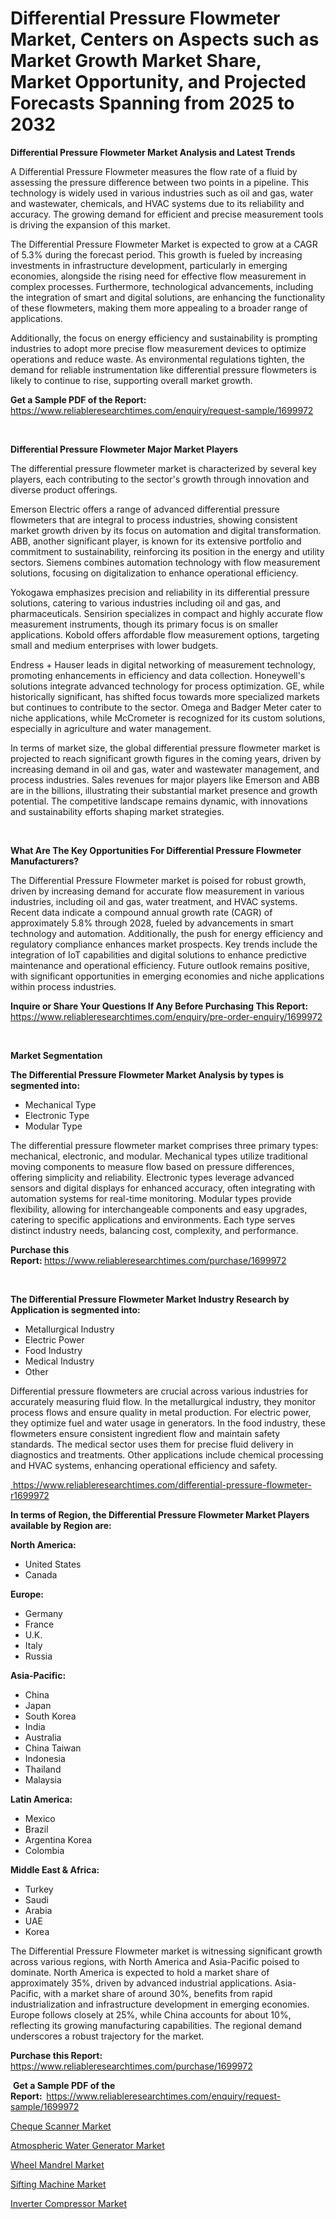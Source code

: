 <p><h1>Differential Pressure Flowmeter Market, Centers on Aspects such as Market Growth Market Share, Market Opportunity, and Projected Forecasts Spanning from 2025 to 2032</h1></p><p><strong>Differential Pressure Flowmeter Market Analysis and Latest Trends</strong></p>
<p><p>A Differential Pressure Flowmeter measures the flow rate of a fluid by assessing the pressure difference between two points in a pipeline. This technology is widely used in various industries such as oil and gas, water and wastewater, chemicals, and HVAC systems due to its reliability and accuracy. The growing demand for efficient and precise measurement tools is driving the expansion of this market.</p><p>The Differential Pressure Flowmeter Market is expected to grow at a CAGR of 5.3% during the forecast period. This growth is fueled by increasing investments in infrastructure development, particularly in emerging economies, alongside the rising need for effective flow measurement in complex processes. Furthermore, technological advancements, including the integration of smart and digital solutions, are enhancing the functionality of these flowmeters, making them more appealing to a broader range of applications.</p><p>Additionally, the focus on energy efficiency and sustainability is prompting industries to adopt more precise flow measurement devices to optimize operations and reduce waste. As environmental regulations tighten, the demand for reliable instrumentation like differential pressure flowmeters is likely to continue to rise, supporting overall market growth.</p></p>
<p><strong>Get a Sample PDF of the Report:&nbsp;</strong> <a href="https://www.reliableresearchtimes.com/enquiry/request-sample/1699972?utm_campaign=3070&utm_medium=2&utm_source=Github&utm_content=ia&utm_term=27032025&utm_id=differential-pressure-flowmeter">https://www.reliableresearchtimes.com/enquiry/request-sample/1699972</a></p>
<p>&nbsp;</p>
<p><strong>Differential Pressure Flowmeter Major Market Players</strong></p>
<p><p>The differential pressure flowmeter market is characterized by several key players, each contributing to the sector's growth through innovation and diverse product offerings.</p><p>Emerson Electric offers a range of advanced differential pressure flowmeters that are integral to process industries, showing consistent market growth driven by its focus on automation and digital transformation. ABB, another significant player, is known for its extensive portfolio and commitment to sustainability, reinforcing its position in the energy and utility sectors. Siemens combines automation technology with flow measurement solutions, focusing on digitalization to enhance operational efficiency.</p><p>Yokogawa emphasizes precision and reliability in its differential pressure solutions, catering to various industries including oil and gas, and pharmaceuticals. Sensirion specializes in compact and highly accurate flow measurement instruments, though its primary focus is on smaller applications. Kobold offers affordable flow measurement options, targeting small and medium enterprises with lower budgets.</p><p>Endress + Hauser leads in digital networking of measurement technology, promoting enhancements in efficiency and data collection. Honeywell's solutions integrate advanced technology for process optimization. GE, while historically significant, has shifted focus towards more specialized markets but continues to contribute to the sector. Omega and Badger Meter cater to niche applications, while McCrometer is recognized for its custom solutions, especially in agriculture and water management.</p><p>In terms of market size, the global differential pressure flowmeter market is projected to reach significant growth figures in the coming years, driven by increasing demand in oil and gas, water and wastewater management, and process industries. Sales revenues for major players like Emerson and ABB are in the billions, illustrating their substantial market presence and growth potential. The competitive landscape remains dynamic, with innovations and sustainability efforts shaping market strategies.</p></p>
<p>&nbsp;</p>
<p><strong>What Are The Key Opportunities For Differential Pressure Flowmeter Manufacturers?</strong></p>
<p><p>The Differential Pressure Flowmeter market is poised for robust growth, driven by increasing demand for accurate flow measurement in various industries, including oil and gas, water treatment, and HVAC systems. Recent data indicate a compound annual growth rate (CAGR) of approximately 5.8% through 2028, fueled by advancements in smart technology and automation. Additionally, the push for energy efficiency and regulatory compliance enhances market prospects. Key trends include the integration of IoT capabilities and digital solutions to enhance predictive maintenance and operational efficiency. Future outlook remains positive, with significant opportunities in emerging economies and niche applications within process industries.</p></p>
<p><strong>Inquire or Share Your Questions If Any Before Purchasing This Report:</strong> <a href="https://www.reliableresearchtimes.com/enquiry/pre-order-enquiry/1699972?utm_campaign=3070&utm_medium=2&utm_source=Github&utm_content=ia&utm_term=27032025&utm_id=differential-pressure-flowmeter">https://www.reliableresearchtimes.com/enquiry/pre-order-enquiry/1699972</a></p>
<p>&nbsp;</p>
<p><strong>Market Segmentation</strong></p>
<p><strong>The Differential Pressure Flowmeter Market Analysis by types is segmented into:</strong></p>
<p><ul><li>Mechanical Type</li><li>Electronic Type</li><li>Modular Type</li></ul></p>
<p><p>The differential pressure flowmeter market comprises three primary types: mechanical, electronic, and modular. Mechanical types utilize traditional moving components to measure flow based on pressure differences, offering simplicity and reliability. Electronic types leverage advanced sensors and digital displays for enhanced accuracy, often integrating with automation systems for real-time monitoring. Modular types provide flexibility, allowing for interchangeable components and easy upgrades, catering to specific applications and environments. Each type serves distinct industry needs, balancing cost, complexity, and performance.</p></p>
<p><strong>Purchase this Report:&nbsp;</strong><a href="https://www.reliableresearchtimes.com/purchase/1699972?utm_campaign=3070&utm_medium=2&utm_source=Github&utm_content=ia&utm_term=27032025&utm_id=differential-pressure-flowmeter">https://www.reliableresearchtimes.com/purchase/1699972</a></p>
<p>&nbsp;</p>
<p><strong>The Differential Pressure Flowmeter Market Industry Research by Application is segmented into:</strong></p>
<p><ul><li>Metallurgical Industry</li><li>Electric Power</li><li>Food Industry</li><li>Medical Industry</li><li>Other</li></ul></p>
<p><p>Differential pressure flowmeters are crucial across various industries for accurately measuring fluid flow. In the metallurgical industry, they monitor process flows and ensure quality in metal production. For electric power, they optimize fuel and water usage in generators. In the food industry, these flowmeters ensure consistent ingredient flow and maintain safety standards. The medical sector uses them for precise fluid delivery in diagnostics and treatments. Other applications include chemical processing and HVAC systems, enhancing operational efficiency and safety.</p></p>
<p><a href="https://www.reliableresearchtimes.com/differential-pressure-flowmeter-r1699972?utm_campaign=3070&utm_medium=2&utm_source=Github&utm_content=ia&utm_term=27032025&utm_id=differential-pressure-flowmeter">&nbsp;https://www.reliableresearchtimes.com/differential-pressure-flowmeter-r1699972</a></p>
<p><strong>In terms of Region, the Differential Pressure Flowmeter Market Players available by Region are:</strong></p>
<p>
    <p> <strong> North America: </strong>
        <ul>
            <li>United States</li>
            <li>Canada</li>
        </ul>
        </p> 
    <p> <strong> Europe: </strong>
        <ul>
            <li>Germany</li>
            <li>France</li>
            <li>U.K.</li>
            <li>Italy</li>
            <li>Russia</li>
        </ul>
        </p> 
    <p> <strong> Asia-Pacific: </strong>
        <ul>
            <li>China</li>
            <li>Japan</li>
            <li>South Korea</li>
            <li>India</li>
            <li>Australia</li>
            <li>China Taiwan</li>
            <li>Indonesia</li>
            <li>Thailand</li>
            <li>Malaysia</li>
        </ul>
        </p> 
    <p> <strong> Latin America: </strong>
        <ul>
            <li>Mexico</li>
            <li>Brazil</li>
            <li>Argentina Korea</li>
            <li>Colombia</li>
        </ul>
        </p> 
    <p> <strong> Middle East & Africa: </strong>
        <ul>
            <li>Turkey</li>
            <li>Saudi</li>
            <li>Arabia</li>
            <li>UAE</li>
            <li>Korea</li>
        </ul>
    </p>
    </p>
<p><p>The Differential Pressure Flowmeter market is witnessing significant growth across various regions, with North America and Asia-Pacific poised to dominate. North America is expected to hold a market share of approximately 35%, driven by advanced industrial applications. Asia-Pacific, with a market share of around 30%, benefits from rapid industrialization and infrastructure development in emerging economies. Europe follows closely at 25%, while China accounts for about 10%, reflecting its growing manufacturing capabilities. The regional demand underscores a robust trajectory for the market.</p></p>
<p><strong>Purchase this Report: </strong><a href="https://www.reliableresearchtimes.com/purchase/1699972?utm_campaign=3070&utm_medium=2&utm_source=Github&utm_content=ia&utm_term=27032025&utm_id=differential-pressure-flowmeter">https://www.reliableresearchtimes.com/purchase/1699972</a></p>
<p>&nbsp;<strong>Get a Sample PDF of the Report:&nbsp;&nbsp;</strong><a href="https://www.reliableresearchtimes.com/enquiry/request-sample/1699972?utm_campaign=3070&utm_medium=2&utm_source=Github&utm_content=ia&utm_term=27032025&utm_id=differential-pressure-flowmeter">https://www.reliableresearchtimes.com/enquiry/request-sample/1699972</a></p>
<p><strong></strong></p>
<p><p><a href="https://www.linkedin.com/pulse/cheque-scanner-market-research-report-industry-growth-projected-jts0e?utm_campaign=3070&utm_medium=2&utm_source=Github&utm_content=ia&utm_term=27032025&utm_id=differential-pressure-flowmeter">Cheque Scanner Market</a></p><p><a href="https://www.linkedin.com/pulse/atmospheric-water-generator-market-analysis-report-predicts-odqje?utm_campaign=3070&utm_medium=2&utm_source=Github&utm_content=ia&utm_term=27032025&utm_id=differential-pressure-flowmeter">Atmospheric Water Generator Market</a></p><p><a href="https://www.linkedin.com/pulse/revenue-market-growth-insights-wheel-mandrel-projected-67-cagr-dsbhe?utm_campaign=3070&utm_medium=2&utm_source=Github&utm_content=ia&utm_term=27032025&utm_id=differential-pressure-flowmeter">Wheel Mandrel Market</a></p><p><a href="https://www.linkedin.com/pulse/sifting-machine-market-report-2025-2032-challenges-sales-11dde?utm_campaign=3070&utm_medium=2&utm_source=Github&utm_content=ia&utm_term=27032025&utm_id=differential-pressure-flowmeter">Sifting Machine Market</a></p><p><a href="https://www.linkedin.com/pulse/investment-potential-inverter-compressor-market-scope-lskde?utm_campaign=3070&utm_medium=2&utm_source=Github&utm_content=ia&utm_term=27032025&utm_id=differential-pressure-flowmeter">Inverter Compressor Market</a></p></p>